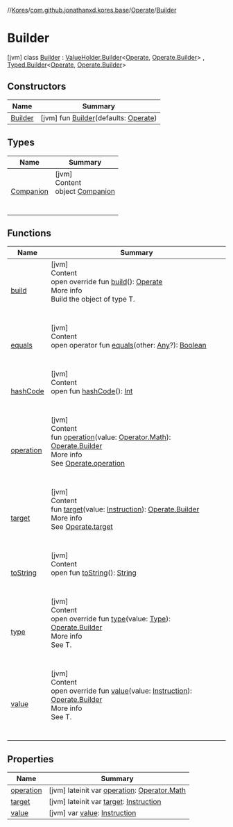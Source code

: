 //[Kores](../../../index.md)/[com.github.jonathanxd.kores.base](../../index.md)/[Operate](../index.md)/[Builder](index.md)



# Builder  
 [jvm] class [Builder](index.md) : [ValueHolder.Builder](../../-value-holder/-builder/index.md)<[Operate](../index.md), [Operate.Builder](index.md)> , [Typed.Builder](../../-typed/-builder/index.md)<[Operate](../index.md), [Operate.Builder](index.md)>    


## Constructors  
  
|  Name|  Summary| 
|---|---|
| <a name="com.github.jonathanxd.kores.base/Operate.Builder/Builder/#com.github.jonathanxd.kores.base.Operate/PointingToDeclaration/"></a>[Builder](-builder.md)| <a name="com.github.jonathanxd.kores.base/Operate.Builder/Builder/#com.github.jonathanxd.kores.base.Operate/PointingToDeclaration/"></a> [jvm] fun [Builder](-builder.md)(defaults: [Operate](../index.md))   <br>


## Types  
  
|  Name|  Summary| 
|---|---|
| <a name="com.github.jonathanxd.kores.base/Operate.Builder.Companion///PointingToDeclaration/"></a>[Companion](-companion/index.md)| <a name="com.github.jonathanxd.kores.base/Operate.Builder.Companion///PointingToDeclaration/"></a>[jvm]  <br>Content  <br>object [Companion](-companion/index.md)  <br><br><br>


## Functions  
  
|  Name|  Summary| 
|---|---|
| <a name="com.github.jonathanxd.kores.base/Operate.Builder/build/#/PointingToDeclaration/"></a>[build](build.md)| <a name="com.github.jonathanxd.kores.base/Operate.Builder/build/#/PointingToDeclaration/"></a>[jvm]  <br>Content  <br>open override fun [build](build.md)(): [Operate](../index.md)  <br>More info  <br>Build the object of type T.  <br><br><br>
| <a name="kotlin/Any/equals/#kotlin.Any?/PointingToDeclaration/"></a>[equals](../../../com.github.jonathanxd.kores.util/-simple-resolver/index.md#%5Bkotlin%2FAny%2Fequals%2F%23kotlin.Any%3F%2FPointingToDeclaration%2F%5D%2FFunctions%2F-427383591)| <a name="kotlin/Any/equals/#kotlin.Any?/PointingToDeclaration/"></a>[jvm]  <br>Content  <br>open operator fun [equals](../../../com.github.jonathanxd.kores.util/-simple-resolver/index.md#%5Bkotlin%2FAny%2Fequals%2F%23kotlin.Any%3F%2FPointingToDeclaration%2F%5D%2FFunctions%2F-427383591)(other: [Any](https://kotlinlang.org/api/latest/jvm/stdlib/kotlin/-any/index.html)?): [Boolean](https://kotlinlang.org/api/latest/jvm/stdlib/kotlin/-boolean/index.html)  <br><br><br>
| <a name="kotlin/Any/hashCode/#/PointingToDeclaration/"></a>[hashCode](../../../com.github.jonathanxd.kores.util/-simple-resolver/index.md#%5Bkotlin%2FAny%2FhashCode%2F%23%2FPointingToDeclaration%2F%5D%2FFunctions%2F-427383591)| <a name="kotlin/Any/hashCode/#/PointingToDeclaration/"></a>[jvm]  <br>Content  <br>open fun [hashCode](../../../com.github.jonathanxd.kores.util/-simple-resolver/index.md#%5Bkotlin%2FAny%2FhashCode%2F%23%2FPointingToDeclaration%2F%5D%2FFunctions%2F-427383591)(): [Int](https://kotlinlang.org/api/latest/jvm/stdlib/kotlin/-int/index.html)  <br><br><br>
| <a name="com.github.jonathanxd.kores.base/Operate.Builder/operation/#com.github.jonathanxd.kores.operator.Operator.Math/PointingToDeclaration/"></a>[operation](operation.md)| <a name="com.github.jonathanxd.kores.base/Operate.Builder/operation/#com.github.jonathanxd.kores.operator.Operator.Math/PointingToDeclaration/"></a>[jvm]  <br>Content  <br>fun [operation](operation.md)(value: [Operator.Math](../../../com.github.jonathanxd.kores.operator/-operator/-math/index.md)): [Operate.Builder](index.md)  <br>More info  <br>See [Operate.operation](../operation.md)  <br><br><br>
| <a name="com.github.jonathanxd.kores.base/Operate.Builder/target/#com.github.jonathanxd.kores.Instruction/PointingToDeclaration/"></a>[target](target.md)| <a name="com.github.jonathanxd.kores.base/Operate.Builder/target/#com.github.jonathanxd.kores.Instruction/PointingToDeclaration/"></a>[jvm]  <br>Content  <br>fun [target](target.md)(value: [Instruction](../../../com.github.jonathanxd.kores/-instruction/index.md)): [Operate.Builder](index.md)  <br>More info  <br>See [Operate.target](../target.md)  <br><br><br>
| <a name="kotlin/Any/toString/#/PointingToDeclaration/"></a>[toString](../../../com.github.jonathanxd.kores.util/-simple-resolver/index.md#%5Bkotlin%2FAny%2FtoString%2F%23%2FPointingToDeclaration%2F%5D%2FFunctions%2F-427383591)| <a name="kotlin/Any/toString/#/PointingToDeclaration/"></a>[jvm]  <br>Content  <br>open fun [toString](../../../com.github.jonathanxd.kores.util/-simple-resolver/index.md#%5Bkotlin%2FAny%2FtoString%2F%23%2FPointingToDeclaration%2F%5D%2FFunctions%2F-427383591)(): [String](https://kotlinlang.org/api/latest/jvm/stdlib/kotlin/-string/index.html)  <br><br><br>
| <a name="com.github.jonathanxd.kores.base/Operate.Builder/type/#java.lang.reflect.Type/PointingToDeclaration/"></a>[type](type.md)| <a name="com.github.jonathanxd.kores.base/Operate.Builder/type/#java.lang.reflect.Type/PointingToDeclaration/"></a>[jvm]  <br>Content  <br>open override fun [type](type.md)(value: [Type](https://docs.oracle.com/javase/8/docs/api/java/lang/reflect/Type.html)): [Operate.Builder](index.md)  <br>More info  <br>See T.  <br><br><br>
| <a name="com.github.jonathanxd.kores.base/Operate.Builder/value/#com.github.jonathanxd.kores.Instruction/PointingToDeclaration/"></a>[value](value.md)| <a name="com.github.jonathanxd.kores.base/Operate.Builder/value/#com.github.jonathanxd.kores.Instruction/PointingToDeclaration/"></a>[jvm]  <br>Content  <br>open override fun [value](value.md)(value: [Instruction](../../../com.github.jonathanxd.kores/-instruction/index.md)): [Operate.Builder](index.md)  <br>More info  <br>See T.  <br><br><br>


## Properties  
  
|  Name|  Summary| 
|---|---|
| <a name="com.github.jonathanxd.kores.base/Operate.Builder/operation/#/PointingToDeclaration/"></a>[operation](operation.md)| <a name="com.github.jonathanxd.kores.base/Operate.Builder/operation/#/PointingToDeclaration/"></a> [jvm] lateinit var [operation](operation.md): [Operator.Math](../../../com.github.jonathanxd.kores.operator/-operator/-math/index.md)   <br>
| <a name="com.github.jonathanxd.kores.base/Operate.Builder/target/#/PointingToDeclaration/"></a>[target](target.md)| <a name="com.github.jonathanxd.kores.base/Operate.Builder/target/#/PointingToDeclaration/"></a> [jvm] lateinit var [target](target.md): [Instruction](../../../com.github.jonathanxd.kores/-instruction/index.md)   <br>
| <a name="com.github.jonathanxd.kores.base/Operate.Builder/value/#/PointingToDeclaration/"></a>[value](value.md)| <a name="com.github.jonathanxd.kores.base/Operate.Builder/value/#/PointingToDeclaration/"></a> [jvm] var [value](value.md): [Instruction](../../../com.github.jonathanxd.kores/-instruction/index.md)   <br>

